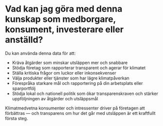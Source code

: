 # Vad kan jag göra med denna kunskap som medborgare, konsument, investerare eller anställd?

Du kan använda denna data för att:

- Kräva åtgärder som minskar utsläppen mer och snabbare
- Stödja företag som rapporterar transparent och agerar för klimatet
- Ställa kritiska frågor om luckor eller inkonsekvenser
- Välja produkter eller tjänster som har lägre klimatpåverkan
- Förespråka starkare mål och rapportering på din arbetsplats eller sparportfölj
- Stödja lokal och nationell politik som ökar transparenskraven och stärker uppföljningen av åtgärder och utsläppsmål

Klimatmedvetna konsumenter och intressenter driver på företagen att förbättras — och transparens om hur det går med utsläppen är ett kraftfullt första steg.
